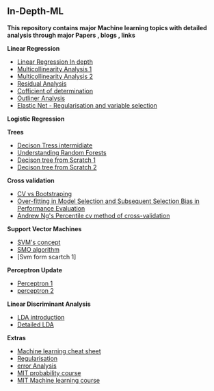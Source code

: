 ## In-Depth-ML

**This repository contains major Machine learning topics with detailed analysis through major Papers , blogs , links**

**Linear Regression**
- [Linear Regression In depth](https://github.com/Puneet2000/In-Depth-ML/blob/master/M-Learning/regresion.pdf)
- [Multicollinearity Analysis 1](https://github.com/Puneet2000/In-Depth-ML/blob/master/M-Learning/multicollinearity.pdf)
- [Multicollinearity Analysis 2](https://github.com/Puneet2000/In-Depth-ML/blob/master/M-Learning/multicollinearity2.pdf)
- [Residual Analysis](https://github.com/Puneet2000/In-Depth-ML/blob/master/M-Learning/residual_analysis.pdf)
- [Cofficient of determination](https://github.com/Puneet2000/In-Depth-ML/blob/master/M-Learning/determinationcoff.pdf)
- [Outliner Analysis](https://github.com/Puneet2000/In-Depth-ML/blob/master/M-Learning/residual_analysis.pdf)
- [Elastic Net - Regularisation and variable selection](https://github.com/Puneet2000/In-Depth-ML/blob/master/M-Learning/elasticnet.pdf)

**Logistic Regression**

**Trees**
- [Decison Tress intermidiate](https://github.com/Puneet2000/In-Depth-ML/blob/master/M-Learning/Decision_Trees.pdf)
- [Understanding Random Forests](https://github.com/Puneet2000/In-Depth-ML/blob/master/M-Learning/Trees.pdf)
- [Decison tree from Scratch 1](https://machinelearningmastery.com/implement-decision-tree-algorithm-scratch-python/)
- [Decison tree from Scratch 2](https://www.analyticsvidhya.com/blog/2016/04/complete-tutorial-tree-based-modeling-scratch-in-python/#fourteen)

**Cross validation**
- [CV vs Bootstraping](https://github.com/Puneet2000/In-Depth-ML/blob/master/M-Learning/CV_vs_bootstrap.pdf)
- [Over-fitting in Model Selection and Subsequent Selection Bias in Performance Evaluation](https://github.com/Puneet2000/In-Depth-ML/blob/master/M-Learning/cawley10a.pdf)
- [Andrew Ng's Percentile cv method of cross-validation](https://github.com/Puneet2000/In-Depth-ML/blob/master/M-Learning/cvfinal.pdf)

**Support Vector Machines**
- [SVM's concept](https://github.com/Puneet2000/In-Depth-ML/blob/master/M-Learning/SVM.pdf)
- [SMO algorithm](https://github.com/Puneet2000/In-Depth-ML/blob/master/M-Learning/SMO-platts.pdf)
- [Svm form scartch 1]

**Perceptron Update**
- [Perceptron 1](https://github.com/Puneet2000/In-Depth-ML/blob/master/M-Learning/perceptron_notes.pdf)
- [perceptron 2](https://github.com/Puneet2000/In-Depth-ML/blob/master/M-Learning/percepton.pdf)

**Linear Discriminant Analysis**
- [LDA introduction](https://github.com/Puneet2000/In-Depth-ML/blob/master/M-Learning/LDA.pdf)
- [Detailed LDA](https://github.com/Puneet2000/In-Depth-ML/blob/master/M-Learning/detailedLDA.pdf)

**Extras**
- [Machine learning cheat sheet](https://github.com/Puneet2000/In-Depth-ML/blob/master/M-Learning/machine-learning-cheat-sheet.pdf)
- [Regularisation](https://github.com/Puneet2000/In-Depth-ML/blob/master/M-Learning/regularisation.pdf)
- [error Analysis](https://github.com/Puneet2000/In-Depth-ML/blob/master/M-Learning/error-analysis)
- [MIT probability course](https://github.com/Puneet2000/In-Depth-ML/tree/master/MIT%20Probability)
- [MIT Machine learning course](https://github.com/Puneet2000/In-Depth-ML/tree/master/MIT%20ML)
  
